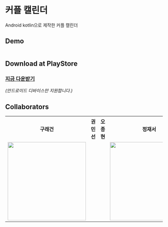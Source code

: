 # 커플 캘린더
Android kotlin으로 제작한 커플 캘린더


## Demo
<p align="center">
  <img src=""/>
</p>

## Download at PlayStore
### [지금 다운받기](https://)<br>
_(안드로이드 디바이스만 지원합니다.)_<br>

## Collaborators
  <table align="center">
    <th align="center"> 구래건 </th>
    <th align="center"> 권민선 </th>
    <th align="center"> 오종현 </th>
    <th align="center"> 정재서 </th>
    <th align="center"> 주현상 </th>
    <tr>
        <td align="center">
            <a href="https://github.com/reagan99"><img src="https://avatars.githubusercontent.com/u/104223092?v=4" width="250"/></a>
        </td>
        <td align="center">
            <a href="https://github.com/mskwon02><img src="https://avatars.githubusercontent.com/u/121784261?v=4" width="250"/></a>
        </td>
        <td align="center">
            <a href="https://github.com/fivebellhyun”><img src="https://github.com/fivebellhyun.png" width="250"/></a>
        </td>
        <td align="center">
            <a href="https://github.com/JJaeseo"><img src="https://avatars.githubusercontent.com/u/128131052?v=4" width="250"/></a>
        </td>
        <td align="center">
            <a href="https://github.com/JJaeseo"><img src="https://avatars.githubusercontent.com/u/128131052?v=4" width="250"/></a>
        </td>
    </tr>
  </table>
